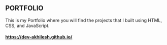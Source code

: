 ## PORTFOLIO
This is my Portfolio where you will find the projects that I built using HTML, CSS, and JavaScript.
#### https://dev-akhilesh.github.io/
